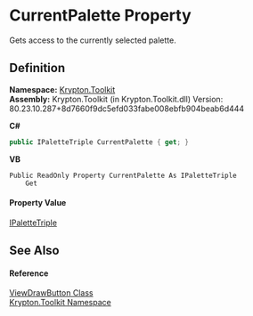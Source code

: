 # CurrentPalette Property


Gets access to the currently selected palette.



## Definition
**Namespace:** <a href="79d2eac2-21f4-54ff-7552-b20c33c30600.md">Krypton.Toolkit</a>  
**Assembly:** Krypton.Toolkit (in Krypton.Toolkit.dll) Version: 80.23.10.287+8d7660f9dc5efd033fabe008ebfb904beab6d444

**C#**
``` C#
public IPaletteTriple CurrentPalette { get; }
```
**VB**
``` VB
Public ReadOnly Property CurrentPalette As IPaletteTriple
	Get
```



#### Property Value
<a href="6e0b2125-ea47-b68f-46f9-5c79c12d3589.md">IPaletteTriple</a>

## See Also


#### Reference
<a href="bdfd48bd-9f28-acc4-7e42-3a9b4952ce9e.md">ViewDrawButton Class</a>  
<a href="79d2eac2-21f4-54ff-7552-b20c33c30600.md">Krypton.Toolkit Namespace</a>  
